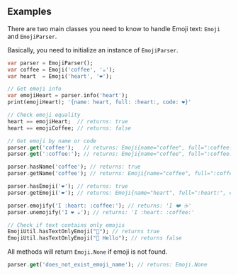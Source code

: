 ## Examples
There are two main classes you need to know to handle Emoji text: `Emoji` and `EmojiParser`.

Basically, you need to initialize an instance of `EmojiParser`.

```dart
var parser = EmojiParser();
var coffee = Emoji('coffee', '☕');
var heart  = Emoji('heart', '❤️');

// Get emoji info
var emojiHeart = parser.info('heart');
print(emojiHeart); '{name: heart, full: :heart:, code: ❤️}'

// Check emoji equality
heart == emojiHeart;  // returns: true
heart == emojiCoffee; // returns: false

// Get emoji by name or code
parser.get('coffee');   // returns: Emoji{name="coffee", full=":coffee:", code="☕"}
parser.get(':coffee:'); // returns: Emoji{name="coffee", full=":coffee:", code="☕"}

parser.hasName('coffee'); // returns: true
parser.getName('coffee'); // returns: Emoji{name="coffee", full=":coffee:", code="☕"}

parser.hasEmoji('❤️'); // returns: true
parser.getEmoji('❤️'); // returns: Emoji{name="heart", full=":heart:", code="❤️"}

parser.emojify('I :heart: :coffee:'); // returns: 'I ❤️ ☕'
parser.unemojify('I ❤️ ☕'); // returns: 'I :heart: :coffee:'

// Check if text contains only emojis
EmojiUtil.hasTextOnlyEmoji("👋"); // returns true
EmojiUtil.hasTextOnlyEmoji("👋 Hello"); // returns false
```

All methods will return `Emoji.None` if emoji is not found.

```dart
parser.get('does_not_exist_emoji_name'); // returns: Emoji.None
```
